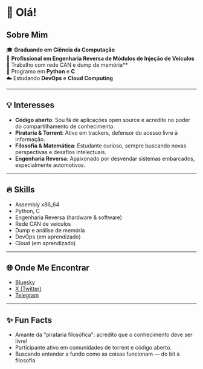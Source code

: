 # 👋 Olá! 

## Sobre Mim

🎓 **Graduando em Ciência da Computação**  
🚗 **Profissional em Engenharia Reversa de Módulos de Injeção de Veículos**  
🔧 Trabalho com rede CAN e dump de memória**  
🐍 Programo em **Python** e **C**  
☁️ Estudando **DevOps** e **Cloud Computing**

---

## 💡 Interesses

- **Código aberto**: Sou fã de aplicações open source e acredito no poder do compartilhamento de conhecimento.
- **Pirataria & Torrent**: Ativo em trackers, defensor do acesso livre à informação.
- **Filosofia & Matemática**: Estudante curioso, sempre buscando novas perspectivas e desafios intelectuais.
- **Engenharia Reversa**: Apaixonado por desvendar sistemas embarcados, especialmente automotivos.

---

## 🔥 Skills

- Assembly x86_64
- Python, C
- Engenharia Reversa (hardware & software)
- Rede CAN de veículos
- Dump e análise de memória
- DevOps (em aprendizado)
- Cloud (em aprendizado)

---

## 🌐 Onde Me Encontrar

- [Bluesky](https://bsky.app/profile/marcrof.bsky.social)
- [X (Twitter)](https://x.com/RcrofM)
- [Telegram](https://t.me/bytelain)

---

## ✨ Fun Facts

- Amante da "pirataria filosófica": acredito que o conhecimento deve ser livre!
- Participante ativo em comunidades de torrent e código aberto.
- Buscando entender a fundo como as coisas funcionam — do bit à filosofia.


